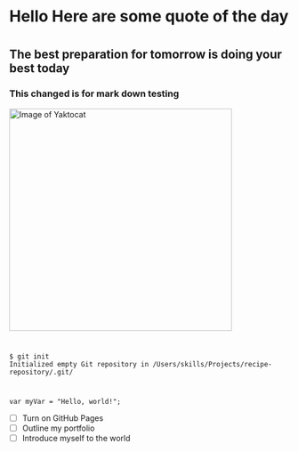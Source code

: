 # 
<h1>Hello Here are some quote of the day</h1>

#
#
#
<h2>The best preparation for tomorrow is doing your best today</h2>

<h3>This changed is for mark down testing</h3>
<img alt="Image of Yaktocat" src=https://octodex.github.com/images/yaktocat.png width=400>

#
```
$ git init
Initialized empty Git repository in /Users/skills/Projects/recipe-repository/.git/
```
#
```
var myVar = "Hello, world!";

```

- [ ] Turn on GitHub Pages
- [ ] Outline my portfolio
- [ ] Introduce myself to the world
